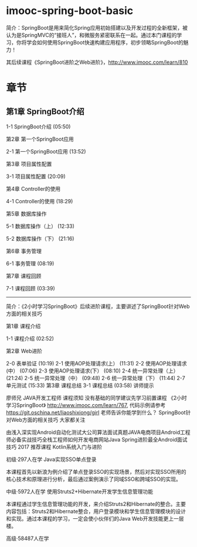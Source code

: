 # imooc-spring-boot-basic



简介：SpringBoot是用来简化Spring应用初始搭建以及开发过程的全新框架，被认为是SpringMVC的“接班人”，和微服务紧密联系在一起。通过本门课程的学习，你将学会如何使用SpringBoot快速构建应用程序，初步领略SpringBoot的魅力！

其后续课程《SpringBoot进阶之Web进阶》，http://www.imooc.com/learn/810

# 章节 #

 ## 第1章 SpringBoot介绍 ## 

 1-1 SpringBoot介绍 (05:50)

 第2章 第一个SpringBoot应用 

 2-1 第一个SpringBoot应用 (13:52)

 第3章 项目属性配置 

 3-1 项目属性配置 (20:09)

 第4章 Controller的使用 

 4-1 Controller的使用 (18:29)

 第5章 数据库操作 

 5-1 数据库操作（上） (12:33)

 5-2 数据库操作（下） (21:16)

 第6章 事务管理 

 6-1 事务管理 (08:19)

 第7章 课程回顾 

 7-1 课程回顾 (03:39)


----------


简介：《2小时学习SpringBoot》后续进阶课程，主要讲述了SpringBoot针对Web方面的相关技巧


 第1章 课程介绍 

 1-1 课程介绍 (02:52)

 第2章 Web进阶 

 2-0 表单验证 (10:19)
 2-1 使用AOP处理请求(上） (11:31)
 2-2 使用AOP处理请求(中） (07:06)
 2-3 使用AOP处理请求(下） (08:10)
 2-4 统一异常处理（上） (21:24)
 2-5 统一异常处理（中） (09:48)
 2-6 统一异常处理（下） (11:44)
 2-7 单元测试 (15:33)
 第3章 课程总结 
 3-1 课程总结 (03:58)
讲师提示
 
廖师兄
JAVA开发工程师
课程须知
没有基础的同学建议先学习前置课程
《2小时学习SpringBoot》
http://www.imooc.com/learn/767,
代码示例请参考
https://git.oschina.net/liaoshixiong/girl
老师告诉你能学到什么？
SpringBoot针对Web方面的相关技巧
大家都关注

由浅入深实现Android自动化测试大公司算法面试真题JAVA电商项目Android工程师必备实战技巧全栈工程师如何开发电商网站Java Spring进阶最全Android面试技巧 2017
推荐课程
Kotlin系统入门与进阶

初级·297人在学
Java实现SSO单点登录

本课程首先以新浪为例介绍了单点登录SSO的实现场景，然后对实现SSO所用的核心技术和原理进行分析，最后通过案例演示了同域SSO和跨域SSO的实现。

中级·5972人在学
使用Struts2+Hibernate开发学生信息管理功能

本课程通过学生信息管理功能的开发，来介绍Struts2和Hibernate的整合。主要内容包括：Struts2和Hibernate整合，用户登录模块和学生信息管理模块的设计和实现。通过本课程的学习，一定会使小伙伴们的Java Web开发技能更上一层楼。

高级·58487人在学
